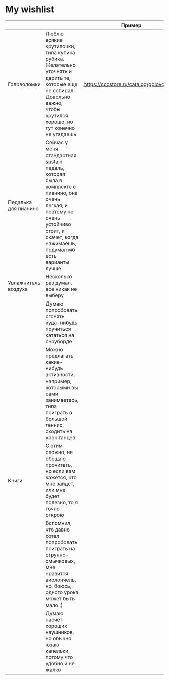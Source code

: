 # My wishlist

| | | Пример | Забито |
| --- | --- | --- | --- |
| Головоломки | Люблю всякие крутилочки, типа кубика рубика. Желательно уточнять и дарить те, которые еще не собирал. Довольно важно, чтобы крутился хорошо, но тут конечно не угадаешь | https://cccstore.ru/catalog/golovolomki/ | | 
| Педалька для пианино | Сейчас у меня стандартная sustain педаль, которая была в комплекте с пианино, она очень легкая, и поэтому не очень устойчиво стоит, и скачет, когда нажимаешь, подумал мб есть варианты лучше | | + |
| Увлажнитель воздуха | Несколько раз думал, все никак не выберу | | + |
| | Думаю попробовать сгонять куда-нибудь поучиться кататься на сноуборде | | Еду в Шерегеш 05.02.2022-13.02.2022 |
| | Можно предлагать какие-нибудь активности, например, которыми вы сами занимаетесь, типа поиграть в большой теннис, сходить на урок танцев | | |
| Книги | С этим сложно, не обещаю прочитать, но если вам кажется, что мне зайдет, или мне будет полезно, то я точно открою | | |
| | Вспомнил, что давно хотел попробовать поиграть на струнно-смычковых, мне нравится виолончель, но, боюсь, одного урока может быть мало :) | | | 
| | Думаю насчет хороших наушников, но обычно юзаю капельки, потому что удобно и не жалко | | |
